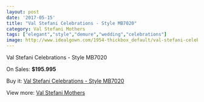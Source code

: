 ```yaml
---
layout: post
date: '2017-05-15'
title: "Val Stefani Celebrations - Style MB7020"
category: Val Stefani Mothers
tags: ["elegant","style","demure","wedding","celebrations"]
image: http://www.idealgown.com/1954-thickbox_default/val-stefani-celebrations-style-mb7020.jpg
---
```

Val Stefani Celebrations - Style MB7020

On Sales: **$195.995**
<a href="https://www.idealgown.com/en/val-stefani-mothers/937-val-stefani-celebrations-style-mb7020.html"><amp-img layout="responsive" width="600" height="600" src="//www.idealgown.com/1954-thickbox_default/val-stefani-celebrations-style-mb7020.jpg" alt="Val Stefani Celebrations - Style MB7020 0" /></a>
<a href="https://www.idealgown.com/en/val-stefani-mothers/937-val-stefani-celebrations-style-mb7020.html"><amp-img layout="responsive" width="600" height="600" src="//www.idealgown.com/1955-thickbox_default/val-stefani-celebrations-style-mb7020.jpg" alt="Val Stefani Celebrations - Style MB7020 1" /></a>

Buy it: [Val Stefani Celebrations - Style MB7020](https://www.idealgown.com/en/val-stefani-mothers/937-val-stefani-celebrations-style-mb7020.html "Val Stefani Celebrations - Style MB7020")

View more: [Val Stefani Mothers](https://www.idealgown.com/en/12-val-stefani-mothers "Val Stefani Mothers")